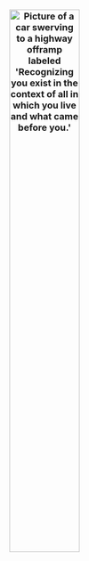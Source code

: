 <h3 align="center">
  <img src="https://github.com/user-attachments/assets/74afa0c1-50d1-4240-adb0-f827c0388a5d" align="center" alt="Picture of a car swerving to a highway offramp labeled 'Recognizing you exist in the context of all in which you live and what came before you.'" width="50%" />
</h3>
